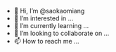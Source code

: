 - 👋 Hi, I’m @saokaomiang
- 👀 I’m interested in ...
- 🌱 I’m currently learning ...
- 💞️ I’m looking to collaborate on ...
- 📫 How to reach me ...

<!---
saokaomiang/saokaomiang is a ✨ special ✨ repository because its `README.md` (this file) appears on your GitHub profile.
You can click the Preview link to take a look at your changes.
--->
